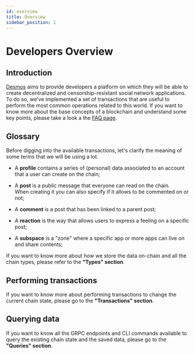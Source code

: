 ```yaml
---
id: overview
title: Overview
sidebar_position: 1
---
```

# Developers Overview

## Introduction
[Desmos](../01-intro.md) aims to provide developers a platform on which they will be able to create decentralized and 
censorship-resistant social network applications. 
To do so, we've implemented a set of transactions that are useful to perform the most common operations related to this world. 
If you want to know more about the base concepts of a blockchain and understand some key points, please take a look a the [FAQ page](06-developer-faq.md). 

## Glossary
Before digging into the available transactions, let's clarify the meaning of some terms that we will be using a lot.

* A **profile** contains a series of (personal) data associated to an account that a user can create on the chain;

* A **post** is a public message that everyone can read on the chain.  
  When creating it you can also specify if it allows
  to be commented on or not;
  
* A **comment** is a post that has been linked to a parent post;

* A **reaction** is the way that allows users to express a feeling on a specific post;

* A **subspace** is a "zone" where a specific app or more apps can live on and share contents;

If you want to know more about how we store the data on-chain and all the chain types, please refer to
the __"Types" section__.

## Performing transactions

If you want to know more about performing transactions to change the current chain state, please go to the __"Transactions" section__.

## Querying data

If you want to know all the GRPC endpoints and CLI commands available to query the existing chain state and the
saved data, please go to the __"Queries" section__. 
